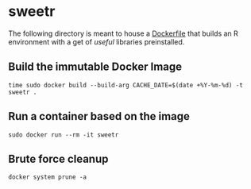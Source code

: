 
# sweetr

The following directory is meant to house a [Dockerfile](https://docs.docker.com/engine/reference/builder/) that builds an R environment
with a get of _useful_ libraries preinstalled.


## Build the immutable Docker Image

```
time sudo docker build --build-arg CACHE_DATE=$(date +%Y-%m-%d) -t sweetr .

```

## Run a container based on the image

```
sudo docker run --rm -it sweetr
```


## Brute force cleanup

```
docker system prune -a
```


